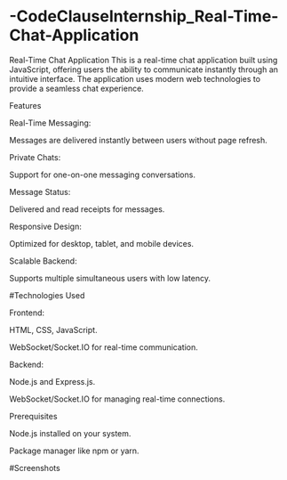 # -CodeClauseInternship_Real-Time-Chat-Application


Real-Time Chat Application
This is a real-time chat application built using JavaScript, offering users the ability to communicate instantly through an intuitive interface. The application uses modern web technologies to provide a seamless chat experience.

Features

Real-Time Messaging:

Messages are delivered instantly between users without page refresh.

Private Chats:

Support for one-on-one messaging conversations.

Message Status:

Delivered and read receipts for messages.

Responsive Design:

Optimized for desktop, tablet, and mobile devices.

Scalable Backend:

Supports multiple simultaneous users with low latency.

#Technologies Used

Frontend:

HTML, CSS, JavaScript.

WebSocket/Socket.IO for real-time communication.

Backend:

Node.js and Express.js.

WebSocket/Socket.IO for managing real-time connections.


Prerequisites

Node.js installed on your system.

Package manager like npm or yarn.

#Screenshots

